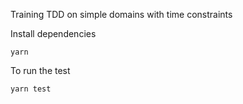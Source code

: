 Training TDD on simple domains with time constraints

Install dependencies

``` yarn ```

To run the test

``` yarn test ```